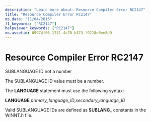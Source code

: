 ```yaml
---
description: "Learn more about: Resource Compiler Error RC2147"
title: "Resource Compiler Error RC2147"
ms.date: "11/04/2016"
f1_keywords: ["RC2147"]
helpviewer_keywords: ["RC2147"]
ms.assetid: 09974f06-1731-4e70-b373-f9218e0ee8d9
---
```

# Resource Compiler Error RC2147

SUBLANGUAGE ID not a number

The SUBLANGUAGE ID value must be a number.

The **LANGUAGE** statement must use the following syntax:

**LANGUAGE** *primary_language_ID*,*secondary_language_ID*

Valid SUBLANGUAGE IDs are defined as **SUBLANG_** constants in the WINNT.h file.
